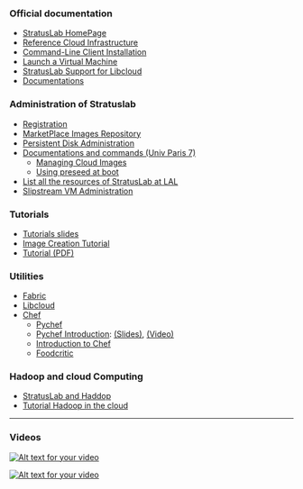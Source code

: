 ### Official documentation
* [StratusLab HomePage](http://stratuslab.eu)
* [Reference Cloud Infrastructure](http://stratuslab.eu//news/2013/02/20/news-libcloud.html)
* [Command-Line Client Installation](http://stratuslab.eu/try/2012/01/10/try-user-cli-installation.html)
* [Launch a Virtual Machine](http://stratuslab.eu/try/2012/01/01/try-launch-vm.html)
* [StratusLab Support for Libcloud](http://stratuslab.eu//news/2013/02/20/news-libcloud.html)
* [Documentations](http://stratuslab.eu/documentation/)

### Administration of Stratuslab
- [Registration](https://register.stratuslab.eu:8444)
- [MarketPlace Images Repository](https://marketplace.stratuslab.eu)
- [Persistent Disk Administration](https://pdisk.lal.stratuslab.eu:8445/pswd/disks)
- [Documentations and commands (Univ Paris 7)](https://www.apc.univ-paris7.fr/FACeWiki/pmwiki.php?n=Cloud.Cloud)
    - [Managing Cloud Images](https://www.apc.univ-paris7.fr/FACeWiki/pmwiki.php?n=Cloud.Cloud-image)
    - [Using preseed at boot](http://blog.dustinkirkland.com/2012/01/ubuntu-quick-installation-preseed-link.html)
- [List all the resources of StratusLab at LAL](http://cloud.lal.stratuslab.eu/load/load.txt)
- [Slipstream VM Administration](https://slipstream.stratuslab.eu/)

### Tutorials
- [Tutorials slides](http://indico2.lal.in2p3.fr/indico/contributionListDisplay.py?confId=1898)
- [Image Creation Tutorial](http://indico.lpds.sztaki.hu/indico/getFile.py/access?sessionId=48&resId=0&materialId=0&confId=10)
- [Tutorial (PDF)](http://indico.lal.in2p3.fr/getFile.py/access?contribId=2&sessionId=0&resId=0&materialId=1&confId=2224)


### Utilities
- [Fabric](http://docs.fabfile.org/en/1.5/)
- [Libcloud](http://libcloud.apache.org/)
- [Chef](http://www.opscode.com/)
   - [Pychef](https://pychef.readthedocs.org/en/latest/)
   - [Pychef Introduction](http://pycon2012devops.herokuapp.com/): [(Slides)](https://s3.amazonaws.com/pycon2012devops/pdf/slides.pdf), [(Video)](http://www.youtube.com/watch?v=sdkAXM36C7M)
   - [Introduction to Chef](https://speakerdeck.com/nathenharvey/resolv-the-world-with-chef-an-introduction-to-chef-for-sysadmins)
   - [Foodcritic](http://acrmp.github.io/foodcritic/)

### Hadoop and cloud Computing
- [StratusLab and Haddop](http://stratuslab.eu/fp7/doku.php/tutorial:mapreduce.html)
- [Tutorial Hadoop in the cloud](http://www.michael-noll.com/tutorials/running-hadoop-on-ubuntu-linux-multi-node-cluster/)


***

###  Videos
[![Alt text for your video](http://img.youtube.com/vi/eR8OgKsuBoo/0.jpg)](http://www.youtube.com/watch?v=eR8OgKsuBoo)

[![Alt text for your video](http://img.youtube.com/vi/sdkAXM36C7M/0.jpg)](http://www.youtube.com/watch?v=sdkAXM36C7M)
